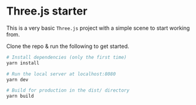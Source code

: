 # Three.js starter 

This is a very basic `Three.js` project with a simple scene to start working from.

Clone the repo & run the following to get started.

``` bash
# Install dependencies (only the first time)
yarn install

# Run the local server at localhost:8080
yarn dev

# Build for production in the dist/ directory
yarn build
```
